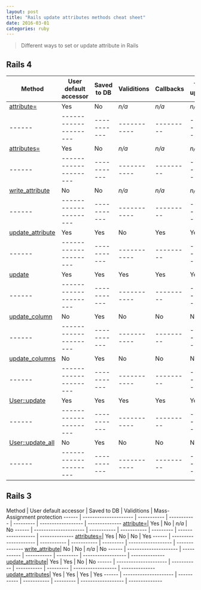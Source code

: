 ```yaml
---
layout: post
title: "Rails update attributes methods cheat sheet"
date: 2016-03-01
categories: ruby
---
```


> Different ways to set or update attribute in Rails

## Rails 4

  Method | User default accessor | Saved to DB | Validitions | Callbacks | Touches updated_at | Readonly Check
  ------ | --------------------- | ----------- | ----------- | --------- | ------------------ | --------------
  [attribute=](http://apidock.com/rails/ActiveRecord/AttributeMethods/Write/attribute)| Yes | No | *n/a* | *n/a* | *n/a* | *n/a*
  ------ | --------------------- | ----------- | ----------- | --------- | ------------------ | --------------
  [attributes=](http://apidock.com/rails/ActiveRecord/AttributeAssignment/attributes%3D)| Yes | No | *n/a* | *n/a* | *n/a* | *n/a*
  ------ | --------------------- | ----------- | ----------- | --------- | ------------------ | --------------
  [write_attribute](http://apidock.com/rails/ActiveRecord/AttributeMethods/Write/write_attribute)| No | No | *n/a* | *n/a* | *n/a* | *n/a*
  ------ | --------------------- | ----------- | ----------- | --------- | ------------------ | --------------
  [update_attribute](http://apidock.com/rails/ActiveRecord/Persistence/update_attribute)| Yes | Yes | No | Yes | Yes | Yes
  ------ | --------------------- | ----------- | ----------- | --------- | ------------------ | --------------
  [update](http://apidock.com/rails/ActiveRecord/Persistence/update)| Yes | Yes | Yes | Yes | Yes | Yes
  ------ | --------------------- | ----------- | ----------- | --------- | ------------------ | --------------
  [update_column](http://apidock.com/rails/ActiveRecord/Persistence/update_column)| No | Yes | No | No | No | Yes
  ------ | --------------------- | ----------- | ----------- | --------- | ------------------ | --------------
  [update_columns](http://apidock.com/rails/ActiveRecord/Persistence/update_columns)| No | Yes | No | No | No | Yes
  ------ | --------------------- | ----------- | ----------- | --------- | ------------------ | --------------
  [User::update](http://apidock.com/rails/ActiveRecord/Relation/update)| Yes | Yes | Yes | Yes | Yes | Yes
  ------ | --------------------- | ----------- | ----------- | --------- | ------------------ | --------------
  [User::update_all](http://apidock.com/rails/v4.0.2/ActiveRecord/Relation/update_all)| No | Yes | No | No | No | No
  ------ | --------------------- | ----------- | ----------- | --------- | ------------------ | --------------

## Rails 3

  Method | User default accessor | Saved to DB | Validitions | Mass-Assignment protection
  ------ | --------------------- | ----------- | ----------- | --------- | ------------------ | --------------
  [attribute=](http://apidock.com/rails/ActiveRecord/AttributeMethods/Write/attribute)| Yes | No | *n/a* |  No
  ------ | --------------------- | ----------- | ----------- | --------- | ------------------ | --------------
  [attributes=](http://apidock.com/rails/ActiveRecord/AttributeAssignment/attributes%3D)| Yes | No | No | Yes
  ------ | --------------------- | ----------- | ----------- | --------- | ------------------ | --------------
  [write_attribute](http://apidock.com/rails/ActiveRecord/AttributeMethods/Write/write_attribute)| No | No | *n/a* | No
  ------ | --------------------- | ----------- | ----------- | --------- | ------------------ | --------------
  [update_attribute](http://apidock.com/rails/ActiveRecord/Persistence/update_attribute)| Yes | Yes | No | No
  ------ | --------------------- | ----------- | ----------- | --------- | ------------------ | --------------
  [update_attributes](http://apidock.com/rails/ActiveRecord/Persistence/update_attribute)| Yes | Yes | Yes | Yes
  ------ | --------------------- | ----------- | ----------- | --------- | ------------------ | --------------
